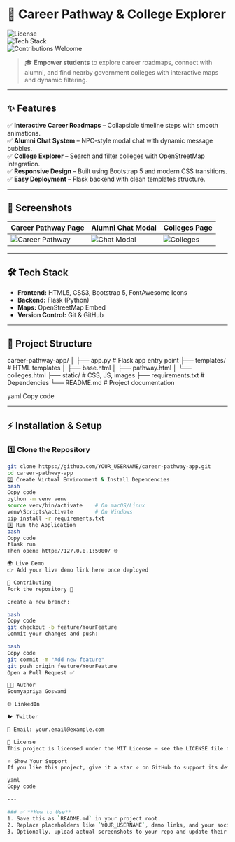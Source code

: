 # 🚀 Career Pathway & College Explorer

![License](https://img.shields.io/badge/License-MIT-blue.svg)  
![Tech Stack](https://img.shields.io/badge/Tech%20Stack-HTML%2C%20CSS%2C%20Bootstrap%2C%20Flask-orange)  
![Contributions Welcome](https://img.shields.io/badge/Contributions-Welcome-brightgreen)  

> 🎓 **Empower students** to explore career roadmaps, connect with alumni, and find nearby government colleges with interactive maps and dynamic filtering.

---

## ✨ Features  
✅ **Interactive Career Roadmaps** – Collapsible timeline steps with smooth animations.  
✅ **Alumni Chat System** – NPC-style modal chat with dynamic message bubbles.  
✅ **College Explorer** – Search and filter colleges with OpenStreetMap integration.  
✅ **Responsive Design** – Built using Bootstrap 5 and modern CSS transitions.  
✅ **Easy Deployment** – Flask backend with clean templates structure.  

---

## 📸 Screenshots  
| Career Pathway Page | Alumni Chat Modal | Colleges Page |  
|--------------------|------------------|---------------|  
| ![Career Pathway](https://via.placeholder.com/400x250?text=Career+Pathway) | ![Chat Modal](https://via.placeholder.com/400x250?text=Chat+Modal) | ![Colleges](https://via.placeholder.com/400x250?text=Colleges) |  

---

## 🛠️ Tech Stack  
- **Frontend:** HTML5, CSS3, Bootstrap 5, FontAwesome Icons  
- **Backend:** Flask (Python)  
- **Maps:** OpenStreetMap Embed  
- **Version Control:** Git & GitHub  

---

## 📂 Project Structure  
career-pathway-app/
│
├── app.py # Flask app entry point
├── templates/ # HTML templates
│ ├── base.html
│ ├── pathway.html
│ └── colleges.html
├── static/ # CSS, JS, images
├── requirements.txt # Dependencies
└── README.md # Project documentation

yaml
Copy code

---

## ⚡ Installation & Setup  

### 1️⃣ **Clone the Repository**
```bash
git clone https://github.com/YOUR_USERNAME/career-pathway-app.git
cd career-pathway-app
2️⃣ Create Virtual Environment & Install Dependencies
bash
Copy code
python -m venv venv
source venv/bin/activate    # On macOS/Linux
venv\Scripts\activate       # On Windows
pip install -r requirements.txt
3️⃣ Run the Application
bash
Copy code
flask run
Then open: http://127.0.0.1:5000/ 🌐

🌍 Live Demo
👉 Add your live demo link here once deployed

🤝 Contributing
Fork the repository 🍴

Create a new branch:

bash
Copy code
git checkout -b feature/YourFeature
Commit your changes and push:

bash
Copy code
git commit -m "Add new feature"
git push origin feature/YourFeature
Open a Pull Request ✅

🧑‍💻 Author
Soumyapriya Goswami

🌐 LinkedIn

🐦 Twitter

📧 Email: your.email@example.com

📜 License
This project is licensed under the MIT License – see the LICENSE file for details.

⭐ Show Your Support
If you like this project, give it a star ⭐ on GitHub to support its development!

yaml
Copy code

---

### ✅ **How to Use**
1. Save this as `README.md` in your project root.  
2. Replace placeholders like `YOUR_USERNAME`, demo links, and your social profiles.  
3. Optionally, upload actual screenshots to your repo and update their links.  
